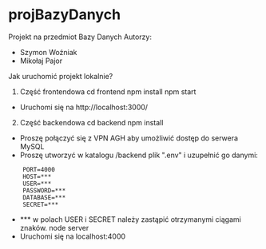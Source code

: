 # projBazyDanych
Projekt na przedmiot Bazy Danych
Autorzy:
- Szymon Woźniak
- Mikołaj Pajor


Jak uruchomić projekt lokalnie?

1) Część frontendowa 
cd frontend 
npm install
npm start 
- Uruchomi się na http://localhost:3000/

2) Część backendowa
cd backend 
npm install 
- Proszę połączyć się z VPN AGH aby umożliwić dostęp do serwera MySQL
- Proszę utworzyć w katalogu /backend plik ".env" i uzupełnić go danymi:
```
    PORT=4000
    HOST=***
    USER=***
    PASSWORD=***
    DATABASE=***
    SECRET=***
```
- *** w polach USER i SECRET należy zastąpić otrzymanymi ciągami znaków.
node server 
- Uruchomi się na localhost:4000
